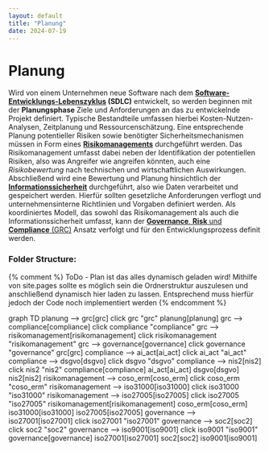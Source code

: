 ```yaml
---
layout: default
title: "Planung"
date: 2024-07-19
---
```


# Planung

Wird von einem Unternehmen neue Software nach dem **[Software-Entwicklungs-Lebenszyklus](/pages/...) (SDLC)** entwickelt, so werden beginnen mit der **Planungsphase** Ziele und Anforderungen an das zu entwickelnde Projekt definiert. Typische Bestandteile umfassen hierbei Kosten-Nutzen-Analysen, Zeitplanung und Ressourcenschätzung.
Eine entsprechende Planung potentieller Risiken sowie benötigter Sicherheitsmechanismen müssen in Form eines [**Risikomanagements**](/pages/risikomanagemt/)  durchgeführt werden. Das Risikomanagement umfasst dabei neben der Identifikation der potentiellen Risiken, also was Angreifer wie angreifen könnten, auch eine *Risikobewertung* nach technischen und wirtschaftlichen Auswirkungen.
Abschließend wird eine Bewertung und Planung hinsichtlich der [**Informationssicherheit**](/pages) durchgeführt, also wie Daten verarbeitet und gespeichert werden. Hierfür sollten gesetzliche Anforderungen verflogt und unternehmensinterne Richtlinien und Vorgaben definiert werden.
Als koordiniertes Modell, das sowohl das Risikomanagement als auch die Informationssicherheit umfasst, kann der [**Governance**, **Risk** und **Compliance** (GRC)](/pages/...) Ansatz verfolgt und für den Entwicklungsprozess definit werden.



### Folder Structure:


{% comment %}
ToDo - Plan ist das alles dynamisch geladen wird!
Mithilfe von site.pages sollte es möglich sein die Ordnerstruktur auszulesen und anschließend dynamisch hier laden zu lassen.
Entsprechend muss hierfür jedoch der Code noch implementiert werden
{% endcomment %}


<div class="mermaid">
graph TD
planung --> grc[grc]
click grc "grc"
planung[planung]
grc --> compliance[compliance]
click compliance "compliance"
grc --> risikomanagement[risikomanagement]
click risikomanagement "risikomanagement"
grc --> governance[governance]
click governance "governance"
grc[grc]
compliance --> ai_act[ai_act]
click ai_act "ai_act"
compliance --> dsgvo[dsgvo]
click dsgvo "dsgvo"
compliance --> nis2[nis2]
click nis2 "nis2"
compliance[compliance]
ai_act[ai_act]
dsgvo[dsgvo]
nis2[nis2]
risikomanagement --> coso_erm[coso_erm]
click coso_erm "coso_erm"
risikomanagement --> iso31000[iso31000]
click iso31000 "iso31000"
risikomanagement --> iso27005[iso27005]
click iso27005 "iso27005"
risikomanagement[risikomanagement]
coso_erm[coso_erm]
iso31000[iso31000]
iso27005[iso27005]
governance --> iso27001[iso27001]
click iso27001 "iso27001"
governance --> soc2[soc2]
click soc2 "soc2"
governance --> iso9001[iso9001]
click iso9001 "iso9001"
governance[governance]
iso27001[iso27001]
soc2[soc2]
iso9001[iso9001]
</div>
